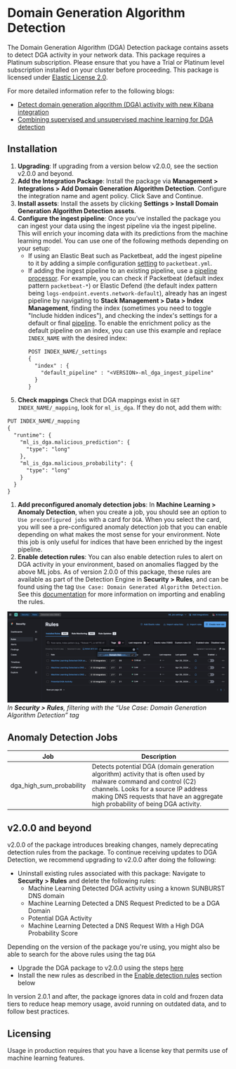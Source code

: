 # Domain Generation Algorithm Detection

The Domain Generation Algorithm (DGA) Detection package contains assets to detect DGA activity in your network data. This package requires a Platinum subscription. Please ensure that you have a Trial or Platinum level subscription installed on your cluster before proceeding. This package is licensed under [Elastic License 2.0](https://www.elastic.co/licensing/elastic-license).

For more detailed information refer to the following blogs:
- [Detect domain generation algorithm (DGA) activity with new Kibana integration](https://www.elastic.co/security-labs/detect-domain-generation-algorithm-activity-with-new-kibana-integration)
- [Combining supervised and unsupervised machine learning for DGA detection](https://www.elastic.co/blog/supervised-and-unsupervised-machine-learning-for-dga-detection)

## Installation

1. **Upgrading**: If upgrading from a version below v2.0.0, see the section v2.0.0 and beyond.
1. **Add the Integration Package**: Install the package via **Management > Integrations > Add Domain Generation Algorithm Detection**. Configure the integration name and agent policy. Click Save and Continue.
1. **Install assets**: Install the assets by clicking **Settings > Install Domain Generation Algorithm Detection assets**.
1. **Configure the ingest pipeline**: Once you’ve installed the package you can ingest your data using the ingest pipeline via the ingest pipeline. This will enrich your incoming data with its predictions from the machine learning model. You can use one of the following methods depending on your setup:
    - If using an Elastic Beat such as Packetbeat, add the ingest pipeline to it by adding a simple configuration [setting](https://www.elastic.co/guide/en/elasticsearch/reference/current/ingest.html#pipelines-for-beats) to `packetbeat.yml`.
    - If adding the ingest pipeline to an existing pipeline, use a [pipeline processor](https://www.elastic.co/guide/en/elasticsearch/reference/current/pipeline-processor.html). For example, you can check if Packetbeat (default index pattern `packetbeat-*`) or Elastic Defend (the default index pattern being `logs-endpoint.events.network-default`), already has an ingest pipeline by navigating to **Stack Management > Data > Index Management**, finding the index (sometimes you need to toggle "Include hidden indices"), and checking the index's settings for a default or final [pipeline](https://www.elastic.co/guide/en/elasticsearch/reference/current/ingest.html#set-default-pipeline). To enable the enrichment policy as the default pipeline on an index, you can use this example and replace `INDEX_NAME` with the desired index:
      ```
      POST INDEX_NAME/_settings
      {
        "index" : {
          "default_pipeline" : "<VERSION>-ml_dga_ingest_pipeline"
        }
      }
      ```
1. **Check mappings** Check that DGA mappings exist in `GET INDEX_NAME/_mapping`, look for `ml_is_dga`. If they do not, add them with:
  ```
  PUT INDEX_NAME/_mapping
  {
    "runtime": {
      "ml_is_dga.malicious_prediction": {
        "type": "long"
      },
      "ml_is_dga.malicious_probability": {
        "type": "long"
      }
    }
  }
  ```
1. **Add preconfigured anomaly detection jobs**: In **Machine Learning > Anomaly Detection**, when you create a job, you should see an option to `Use preconfigured jobs` with a card for `DGA`. When you select the card, you will see a pre-configured anomaly detection job that you can enable depending on what makes the most sense for your environment. Note this job is only useful for indices that have been enriched by the ingest pipeline.
1. **Enable detection rules**: You can also enable detection rules to alert on DGA activity in your environment, based on anomalies flagged by the above ML jobs. As of version 2.0.0 of this package, these rules are available as part of the Detection Engine in **Security > Rules**, and can be found using the tag `Use Case: Domain Generated Algorithm Detection`. See this [documentation](https://www.elastic.co/guide/en/security/current/prebuilt-rules-management.html#load-prebuilt-rules) for more information on importing and enabling the rules.

![Domain Generation Detection Detection Rules](../img/dgarules.png)
*In **Security > Rules**, filtering with the “Use Case: Domain Generation Algorithm Detection” tag*

## Anomaly Detection Jobs

| Job | Description |
|---|---|
| dga_high_sum_probability | Detects potential DGA (domain generation algorithm) activity that is often used by malware command and control (C2) channels. Looks for a source IP address making DNS requests that have an aggregate high probability of being DGA activity.| 

## v2.0.0 and beyond

v2.0.0 of the package introduces breaking changes, namely deprecating detection rules from the package. To continue receiving updates to DGA Detection, we recommend upgrading to v2.0.0 after doing the following:
- Uninstall existing rules associated with this package: Navigate to **Security > Rules** and delete the following rules:
    - Machine Learning Detected DGA activity using a known SUNBURST DNS domain
    - Machine Learning Detected a DNS Request Predicted to be a DGA Domain
    - Potential DGA Activity
    - Machine Learning Detected a DNS Request With a High DGA Probability Score

Depending on the version of the package you're using, you might also be able to search for the above rules using the tag `DGA`
- Upgrade the DGA package to v2.0.0 using the steps [here](https://www.elastic.co/guide/en/fleet/current/upgrade-integration.html)
- Install the new rules as described in the [Enable detection rules](#enable-detection-rules) section below

In version 2.0.1 and after, the package ignores data in cold and frozen data tiers to reduce heap memory usage, avoid running on outdated data, and to follow best practices.

## Licensing

Usage in production requires that you have a license key that permits use of machine learning features.
